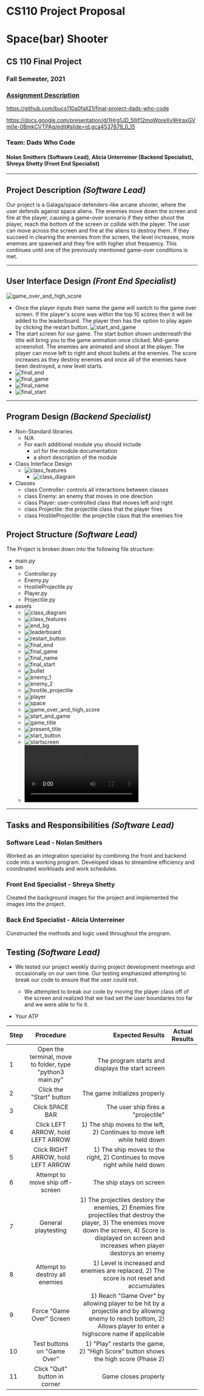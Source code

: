 # CS110 Project Proposal
# Space(bar) Shooter
## CS 110 Final Project
### Fall Semester, 2021
### [Assignment Description](https://docs.google.com/document/d/1H4R6yLL7som1lglyXWZ04RvTp_RvRFCCBn6sqv-82ps/edit#)

https://github.com/bucs110a0fall21/final-project-dads-who-code

https://docs.google.com/presentation/d/1Hrg1JD_5lIif12mqWpreXv9HraxGVm0e-0BmkCVTPAg/edit#slide=id.gca4537879_0_15

### Team: Dads Who Code
#### Nolan Smithers (Software Lead), Alicia Unterreiner (Backend Specialist), Shreya Shetty (Front End Specialist)

***

## Project Description *(Software Lead)*
Our project is a Galaga/space defenders-like arcane shooter, where the user defends against space aliens. The enemies move down the screen and fire at the player, causing a game-over scenario if they either shoot the player, reach the bottom of the screen or collide with the player. The user can move across the screen and fire at the aliens to destroy them. If they succeed in clearing the enemies from the screen, the level increases, more enemies are spawned and they fire with higher shot frequency. This continues until one of the previously mentioned game-over conditions is met.

***    

## User Interface Design *(Front End Specialist)*
![game_over_and_high_score](assets/prelimSketchs/GameOverAndHighScore.jpg)
* Once the player inputs their name the game will switch to the game over screen. If the player's score was within the top 10 scores then it will be added to the leaderboard. The player then has the option to play again by clicking the restart button.
![start_and_game](assets/prelimSketchs/StartAndGameScreen.jpg)
* The start screen for our game. The start button shown underneath the title will bring you to the game animation once clicked.
Mid-game screenshot. The enemies are animated and shoot at the player. The player can move left to right and shoot bullets at the enemies. The score increases as they destroy enemies and once all of the enemies have been destroyed, a new level starts.
* ![final_end](assets/finalGUI/finalEnd.png)
* ![final_game](assets/finalGUI/finalGame.png)
* ![final_name](assets/finalGUI/finalName.png)
* ![final_start](assets/finalGUI/finalStart.png)

***        

## Program Design *(Backend Specialist)*
* Non-Standard libraries
    * N/A
    * For each additional module you should include
        * url for the module documentation
        * a short description of the module
* Class Interface Design
    * ![class_features](assets/classDiagrams/ClassStructures.jpg)
        * ![class_diagram](assets/classDiagrams/class_diagram.jpg)
* Classes
    * class Controller: controls all interactions between classes
    * class Enemy: an enemy that moves in one direction
    * class Player: user-controlled class that moves left and right
    * class Projectile: the projectile class that the player fires
    * class HostileProjectile: the projectile class that the enemies fire

## Project Structure *(Software Lead)*

The Project is broken down into the following file structure:
* main.py
* bin
    * Controller.py
    * Enemy.py
    * HostileProjectile.py
    * Player.py
    * Projectile.py
* assets
    * ![class_diagram](assets/classDiagrams/class_diagram.jpg)
    * ![class_features](assets/classDiagrams/ClassStructures.jpg)
    * ![end_bg](assets/endScreen/bg.png)
    * ![leaderboard](assets/endScreen/leaderboard.jpg)
    * ![restart_button](assets/endScreen/restart_button.png)
    * ![final_end](assets/finalGUI/finalEnd.png)
    * ![final_game](assets/finalGUI/finalGame.png)
    * ![final_name](assets/finalGUI/finalName.png)
    * ![final_start](assets/finalGUI/finalStart.png)
    * ![bullet](assets/gameScreen/bullet.png)
    * ![enemy_1](assets/gameScreen/enemy_1.png)
    * ![enemy_2](assets/gameScreen/enemy_2.png)
    * ![hostile_projectile](assets/gameScreen/hostile_projectile.png)
    * ![player](assets/gameScreen/player.png)
    * ![space](assets/gameScreen/space.jpeg)
    * ![game_over_and_high_score](assets/prelimSketchs/GameOverAndHighScore.jpg)
    * ![start_and_game](assets/prelimSketchs/StartAndGameScreen.jpg)
    * ![game_title](assets/startScreen/game_title.png)
    * ![present_title](assets/startScreen/present.png)
    * ![start_button](assets/startScreen/start_button.png)
    * ![startscreen](assets/startScreen/startscreen.png)
    * ![atp](assets/atp.mp4)

***

## Tasks and Responsibilities *(Software Lead)*

### Software Lead - Nolan Smithers

Worked as an integration specialist by combining the front and backend code into a working program. Developed ideas to streamline efficiency and coordinated workloads and work schedules.

### Front End Specialist - Shreya Shetty

Created the background images for the project and implemented the images into the project.

### Back End Specialist - Alicia Unterreiner

Constructed the methods and logic used throughout the program.

## Testing *(Software Lead)*
* We tested our project weekly during project development meetings and occasionally on our own time. Our testing emphasized attempting to break our code to ensure that the user could not.
    * We attempted to break our code by moving the player class off of the screen and realized that we had set the user boundaries too far and we were able to fix it.

* Your ATP

| Step                  | Procedure     | Expected Results  | Actual Results |
| ----------------------|:-------------:| -----------------:| -------------- |
|  1  | Open the terminal, move to folder, type "python3 main.py" | The program starts and displays the start screen|          |
|  2  | Click the "Start" button | The game initializes properly |                 |
|  3  | Click SPACE BAR | The user ship fires a "projectile" | |
|  4  | Click LEFT ARROW, hold LEFT ARROW | 1) The ship moves to the left, 2) Continues to move left while held down | |
|  5  | Click RIGHT ARROW, hold LEFT ARROW | 1) The ship moves to the right, 2) Continues to move right while held down | |
|  6  | Attempt to move ship off-screen | The ship stays on screen | |
|  7  | General playtesting | 1) The projectiles destory the enemies, 2) Enemies fire projectiles that destroy the player, 3) The enemies move down the screen, 4) Score is displayed on screen and increases when player destorys an enemy | |
|  8  | Attempt to destroy all enemies | 1) Level is increased and enemies are replaced, 2) The score is not reset and accumulates | |
|  9  | Force "Game Over" Screen | 1) Reach "Game Over" by allowing player to be hit by a projectile and by allowing enemy to reach bottom, 2) Allows player to enter a highscore name if applicable | |
|  10  | Test buttons on "Game Over" | 1) "Play" restarts the game, 2) "High Score" button shows the high score (Phase 2) | |
|  11  | Click "Quit" button in corner | Game closes properly | |
